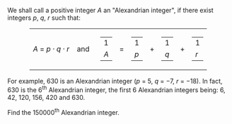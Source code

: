 <p>We shall call a positive integer <var>A</var> an "Alexandrian integer", if there exist integers <var>p</var>, <var>q</var>, <var>r</var> such that:</p>

<table class="formula" style="margin-left:50px;"><tr><td>
      <var>A</var> = <var>p</var> · <var>q</var> · <var>r</var>    and  
   </td>
   <td>
      <table class="frac"><tr><td>1</td></tr><tr><td class="overline"><var>A</var></td></tr></table></td>
   <td>=</td>
   <td>
      <table class="frac"><tr><td>1</td></tr><tr><td class="overline"><var>p</var></td></tr></table></td>
   <td>+</td>
   <td>
      <table class="frac"><tr><td>1</td></tr><tr><td class="overline"><var>q</var></td></tr></table></td>
   <td>+</td>
   <td>
      <table class="frac"><tr><td>1</td></tr><tr><td class="overline"><var>r</var></td></tr></table></td>
</tr></table><p>For example, 630 is an Alexandrian integer (<var>p</var> = 5, <var>q</var> = −7, <var>r</var> = −18).
In fact, 630 is the 6<sup>th</sup> Alexandrian integer,  the first 6 Alexandrian integers being: 6, 42, 120, 156, 420 and 630.</p>

<p>Find the 150000<sup>th</sup> Alexandrian integer.</p>
